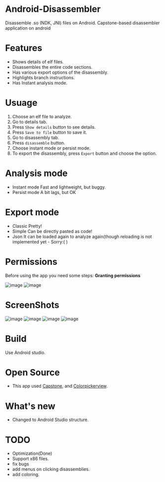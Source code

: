 # Android-Disassembler
Disassemble .so (NDK, JNI) files on Android. Capstone-based disassembler application on android

# Features
- Shows details of elf files.
- Disassembles the entire code sections.
- Has various export options of  the disassembly.
- Highlights branch instructions.
- Has Instant analysis mode.

# Usuage
1. Choose an elf file to analyze.
1. Go to details tab.
1. Press `Show details` button to see details.
1. Press `Save to file` button to save it.
1. Go to disassembly tab.
1. Press `disassemble` button.
1. Choose instant mode or persist mode.
1. To export the disassembly, press `Export` button and choose the option.

# Analysis mode
 - Instant mode
Fast and lightweight, but buggy.
 - Persist mode
A bit lags, but OK

# Export mode
 - Classic
Pretty!
 - Simple
Can be directly pasted as code!
 - Json
It can be loaded again to analyze again(though reloading is not implemented yet - Sorry:( )

# Permissions

Before using the app you need some steps:
**Granting permissions**

![image](images/Screenshot_20180926-090152.png)
![image](images/Screenshot_20180926-090201.png)

# ScreenShots
![image](images/Screenshot_20180926-090313.png?rw)
![image](images/Screenshot_20180926-090316.png)
![image](images/Screenshot_20180926-090327.png)
![image](images/Screenshot_20180926-090417.png)


# Build
Use Android studio.

# Open Source
 - This app used [Capstone](https://github.com/aquynh/capstone), and [Colorpickerview](https://github.com/danielnilsson9/color-picker-view).

# What's new
 - Changed to Android Studio structure.

# TODO
 - Optimization(Done)
 - Support x86 files.
 - fix bugs
 - add menus on clicking disassemblies.
 - add coloring.